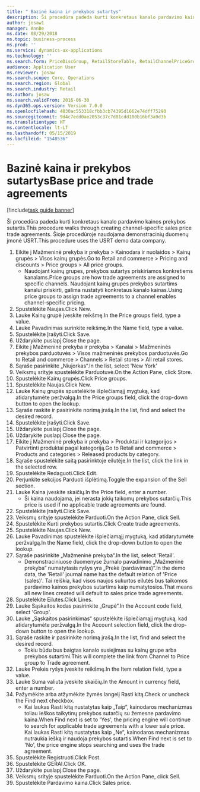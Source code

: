 ```yaml
---
title: " Bazinė kaina ir prekybos sutartys"
description: Ši procedūra padeda kurti konkretaus kanalo pardavimo kainos prekybos sutartis.
author: josaw1
manager: AnnBe
ms.date: 08/29/2018
ms.topic: business-process
ms.prod: ''
ms.service: dynamics-ax-applications
ms.technology: ''
ms.search.form: PriceDiscGroup, RetailStoreTable, RetailChannelPriceGroup, EcoResProductDetailsExtended, PriceDiscAdmTable, PriceDiscAdm
audience: Application User
ms.reviewer: josaw
ms.search.scope: Core, Operations
ms.search.region: Global
ms.search.industry: Retail
ms.author: josaw
ms.search.validFrom: 2016-06-30
ms.dyn365.ops.version: Version 7.0.0
ms.openlocfilehash: 4830ac553318cfbb3cb74395d1662e74dff75290
ms.sourcegitcommit: 9d4c7edd0ae2053c37c7d81cdd180b16bf3a9d3b
ms.translationtype: HT
ms.contentlocale: lt-LT
ms.lasthandoff: 05/15/2019
ms.locfileid: "1548536"
---
```

# <a name="base-price-and-trade-agreements"></a><span data-ttu-id="cc217-103"> Bazinė kaina ir prekybos sutartys</span><span class="sxs-lookup"><span data-stu-id="cc217-103">Base price and trade agreements</span></span>

[!include[task guide banner](../includes/task-guide-banner.md)]

<span data-ttu-id="cc217-104">Ši procedūra padeda kurti konkretaus kanalo pardavimo kainos prekybos sutartis.</span><span class="sxs-lookup"><span data-stu-id="cc217-104">This procedure walks through creating channel-specific sales price trade agreements.</span></span> <span data-ttu-id="cc217-105">Šioje procedūroje naudojama demonstracinių duomenų įmonė USRT.</span><span class="sxs-lookup"><span data-stu-id="cc217-105">This procedure uses the USRT demo data company.</span></span>

1. <span data-ttu-id="cc217-106">Eikite į Mažmeninė prekyba ir prekyba > Kainodara ir nuolaidos > Kainų grupės > Visos kainų grupės.</span><span class="sxs-lookup"><span data-stu-id="cc217-106">Go to Retail and commerce > Pricing and discounts > Price groups > All price groups.</span></span>
    * <span data-ttu-id="cc217-107">Naudojant kainų grupes, prekybos sutartys priskiriamos konkretiems kanalams.</span><span class="sxs-lookup"><span data-stu-id="cc217-107">Price groups are how trade agreements are assigned to specific channels.</span></span> <span data-ttu-id="cc217-108">Naudojant kainų grupes prekybos sutartims kanalui priskirti, galima nustatyti konkretaus kanalo kainas.</span><span class="sxs-lookup"><span data-stu-id="cc217-108">Using price groups to assign trade agreements to a channel enables channel-specific pricing.</span></span>  
2. <span data-ttu-id="cc217-109">Spustelėkite Naujas.</span><span class="sxs-lookup"><span data-stu-id="cc217-109">Click New.</span></span>
3. <span data-ttu-id="cc217-110">Lauke Kainų grupė įveskite reikšmę.</span><span class="sxs-lookup"><span data-stu-id="cc217-110">In the Price groups field, type a value.</span></span>
4. <span data-ttu-id="cc217-111">Lauke Pavadinimas surinkite reikšmę.</span><span class="sxs-lookup"><span data-stu-id="cc217-111">In the Name field, type a value.</span></span>
5. <span data-ttu-id="cc217-112">Spustelėkite Įrašyti.</span><span class="sxs-lookup"><span data-stu-id="cc217-112">Click Save.</span></span>
6. <span data-ttu-id="cc217-113">Uždarykite puslapį.</span><span class="sxs-lookup"><span data-stu-id="cc217-113">Close the page.</span></span>
7. <span data-ttu-id="cc217-114">Eikite į Mažmeninė prekyba ir prekyba > Kanalai > Mažmeninės prekybos parduotuvės > Visos mažmeninės prekybos parduotuvės.</span><span class="sxs-lookup"><span data-stu-id="cc217-114">Go to Retail and commerce > Channels > Retail stores > All retail stores.</span></span>
8. <span data-ttu-id="cc217-115">Sąraše pasirinkite „Niujorkas“.</span><span class="sxs-lookup"><span data-stu-id="cc217-115">In the list, select 'New York'</span></span>
9. <span data-ttu-id="cc217-116">Veiksmų srityje spustelėkite Parduotuvė.</span><span class="sxs-lookup"><span data-stu-id="cc217-116">On the Action Pane, click Store.</span></span>
10. <span data-ttu-id="cc217-117">Spustelėkite Kainų grupės.</span><span class="sxs-lookup"><span data-stu-id="cc217-117">Click Price groups.</span></span>
11. <span data-ttu-id="cc217-118">Spustelėkite Naujas.</span><span class="sxs-lookup"><span data-stu-id="cc217-118">Click New.</span></span>
12. <span data-ttu-id="cc217-119">Lauke Kainų grupės spustelėkite išplečiamąjį mygtuką, kad atidarytumėte peržvalgą.</span><span class="sxs-lookup"><span data-stu-id="cc217-119">In the Price groups field, click the drop-down button to open the lookup.</span></span>
13. <span data-ttu-id="cc217-120">Sąraše raskite ir pasirinkite norimą įrašą.</span><span class="sxs-lookup"><span data-stu-id="cc217-120">In the list, find and select the desired record.</span></span>
14. <span data-ttu-id="cc217-121">Spustelėkite Įrašyti.</span><span class="sxs-lookup"><span data-stu-id="cc217-121">Click Save.</span></span>
15. <span data-ttu-id="cc217-122">Uždarykite puslapį.</span><span class="sxs-lookup"><span data-stu-id="cc217-122">Close the page.</span></span>
16. <span data-ttu-id="cc217-123">Uždarykite puslapį.</span><span class="sxs-lookup"><span data-stu-id="cc217-123">Close the page.</span></span>
17. <span data-ttu-id="cc217-124">Eikite į Mažmeninė prekyba ir prekyba > Produktai ir kategorijos > Patvirtinti produktai pagal kategoriją.</span><span class="sxs-lookup"><span data-stu-id="cc217-124">Go to Retail and commerce > Products and categories > Released products by category.</span></span>
18. <span data-ttu-id="cc217-125">Sąraše spustelėkite saitą pasirinktoje eilutėje.</span><span class="sxs-lookup"><span data-stu-id="cc217-125">In the list, click the link in the selected row.</span></span>
19. <span data-ttu-id="cc217-126">Spustelėkite Redaguoti.</span><span class="sxs-lookup"><span data-stu-id="cc217-126">Click Edit.</span></span>
20. <span data-ttu-id="cc217-127">Perjunkite sekcijos Parduoti išplėtimą.</span><span class="sxs-lookup"><span data-stu-id="cc217-127">Toggle the expansion of the Sell section.</span></span>
21. <span data-ttu-id="cc217-128">Lauke Kaina įveskite skaičių.</span><span class="sxs-lookup"><span data-stu-id="cc217-128">In the Price field, enter a number.</span></span>
    * <span data-ttu-id="cc217-129">Ši kaina naudojama, jei nerasta jokių taikomų prekybos sutarčių.</span><span class="sxs-lookup"><span data-stu-id="cc217-129">This price is used if no applicable trade agreements are found.</span></span>  
22. <span data-ttu-id="cc217-130">Spustelėkite Įrašyti.</span><span class="sxs-lookup"><span data-stu-id="cc217-130">Click Save.</span></span>
23. <span data-ttu-id="cc217-131">Veiksmų srityje spustelėkite Parduoti.</span><span class="sxs-lookup"><span data-stu-id="cc217-131">On the Action Pane, click Sell.</span></span>
24. <span data-ttu-id="cc217-132">Spustelėkite Kurti prekybos sutartis.</span><span class="sxs-lookup"><span data-stu-id="cc217-132">Click Create trade agreements.</span></span>
25. <span data-ttu-id="cc217-133">Spustelėkite Naujas.</span><span class="sxs-lookup"><span data-stu-id="cc217-133">Click New.</span></span>
26. <span data-ttu-id="cc217-134">Lauke Pavadinimas spustelėkite išplečiamąjį mygtuką, kad atidarytumėte peržvalgą.</span><span class="sxs-lookup"><span data-stu-id="cc217-134">In the Name field, click the drop-down button to open the lookup.</span></span>
27. <span data-ttu-id="cc217-135">Sąraše pasirinkite „Mažmeninė prekyba“.</span><span class="sxs-lookup"><span data-stu-id="cc217-135">In the list, select 'Retail'.</span></span>
    * <span data-ttu-id="cc217-136">Demonstraciniuose duomenyse žurnalo pavadinimo „Mažmeninė prekyba“ numatytasis ryšys yra „Prekė (pardavimas)“.</span><span class="sxs-lookup"><span data-stu-id="cc217-136">In the demo data, the 'Retail' journal name has the default relation of 'Price (sales)'.</span></span> <span data-ttu-id="cc217-137">Tai reiškia, kad visos naujos sukurtos eilutės bus taikomos pardavimo kainos prekybos sutartims kaip numatytosios.</span><span class="sxs-lookup"><span data-stu-id="cc217-137">That means all new lines created will default to sales price trade agreements.</span></span>  
28. <span data-ttu-id="cc217-138">Spustelėkite Eilutės.</span><span class="sxs-lookup"><span data-stu-id="cc217-138">Click Lines.</span></span>
29. <span data-ttu-id="cc217-139">Lauke Sąskaitos kodas pasirinkite „Grupė“.</span><span class="sxs-lookup"><span data-stu-id="cc217-139">In the Account code field, select 'Group'.</span></span>
30. <span data-ttu-id="cc217-140">Lauke „Sąskaitos pasirinkimas“ spustelėkite išplečiamąjį mygtuką, kad atidarytumėte peržvalgą.</span><span class="sxs-lookup"><span data-stu-id="cc217-140">In the Account selection field, click the drop-down button to open the lookup.</span></span>
31. <span data-ttu-id="cc217-141">Sąraše raskite ir pasirinkite norimą įrašą.</span><span class="sxs-lookup"><span data-stu-id="cc217-141">In the list, find and select the desired record.</span></span>
    * <span data-ttu-id="cc217-142">Tokiu būdu bus baigtas kanalo susiejimas su kainų grupe arba prekybos sutartimi.</span><span class="sxs-lookup"><span data-stu-id="cc217-142">This will complete the link from Channel to Price group to Trade agreement.</span></span>  
32. <span data-ttu-id="cc217-143">Lauke Prekės ryšys įveskite reikšmę.</span><span class="sxs-lookup"><span data-stu-id="cc217-143">In the Item relation field, type a value.</span></span>
33. <span data-ttu-id="cc217-144">Lauke Suma valiuta įveskite skaičių.</span><span class="sxs-lookup"><span data-stu-id="cc217-144">In the Amount in currency field, enter a number.</span></span>
34. <span data-ttu-id="cc217-145">Pažymėkite arba atžymėkite žymės langelį Rasti kitą.</span><span class="sxs-lookup"><span data-stu-id="cc217-145">Check or uncheck the Find next checkbox.</span></span>
    * <span data-ttu-id="cc217-146">Kai laukas Rasti kitą nustatytas kaip „Taip“, kainodaros mechanizmas toliau ieškos taikytinų prekybos sutarčių su žemesne pardavimo kaina.</span><span class="sxs-lookup"><span data-stu-id="cc217-146">When Find next is set to 'Yes', the pricing engine will continue to search for applicable trade agreements with a lower sale price.</span></span> <span data-ttu-id="cc217-147">Kai laukas Rasti kitą nustatytas kaip „Ne“, kainodaros mechanizmas nutraukia iešką ir naudoja prekybos sutartis.</span><span class="sxs-lookup"><span data-stu-id="cc217-147">When Find next is set to 'No', the price engine stops searching and uses the trade agreement.</span></span>  
35. <span data-ttu-id="cc217-148">Spustelėkite Registruoti.</span><span class="sxs-lookup"><span data-stu-id="cc217-148">Click Post.</span></span>
36. <span data-ttu-id="cc217-149">Spustelėkite GERAI.</span><span class="sxs-lookup"><span data-stu-id="cc217-149">Click OK.</span></span>
37. <span data-ttu-id="cc217-150">Uždarykite puslapį.</span><span class="sxs-lookup"><span data-stu-id="cc217-150">Close the page.</span></span>
38. <span data-ttu-id="cc217-151">Veiksmų srityje spustelėkite Parduoti.</span><span class="sxs-lookup"><span data-stu-id="cc217-151">On the Action Pane, click Sell.</span></span>
39. <span data-ttu-id="cc217-152">Spustelėkite Pardavimo kaina.</span><span class="sxs-lookup"><span data-stu-id="cc217-152">Click Sales price.</span></span>

